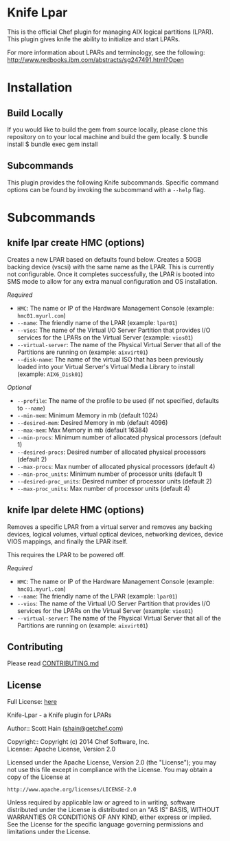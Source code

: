 # Knife Lpar

This is the official Chef plugin for managing AIX logical partitions (LPAR).
This plugin gives knife the ability to initialize and start LPARs.

For more information about LPARs and terminology, see the following:
http://www.redbooks.ibm.com/abstracts/sg247491.html?Open

# Installation

## Build Locally
If you would like to build the gem from source locally, please clone this
repository on to your local machine and build the gem locally.
    $ bundle install
    $ bundle exec gem install

## Subcommands
This plugin provides the following Knife subcommands. Specific command options
can be found by invoking the subcommand with a `--help` flag.

# Subcommands

## knife lpar create HMC (options)
Creates a new LPAR based on defaults found below. Creates a 50GB backing device (vscsi)
with the same name as the LPAR. This is currently not configurable. Once it completes
successfully, the LPAR is booted into SMS mode to allow for any extra manual configuration
and OS installation.

*Required*
  * `HMC`:
    The name or IP of the Hardware Management Console (example: `hmc01.myurl.com`)
  * `--name`:
    The friendly name of the LPAR (example: `lpar01`)
  * `--vios`:
    The name of the Virtual I/O Server Partition that provides I/O services for the LPARs on the Virtual Server (example: `vios01`)
  * `--virtual-server`:
    The name of the Physical Virtual Server that all of the Partitions are running on (example: `aixvirt01`)
  * `--disk-name`:
    The name of the virtual ISO that has been previously loaded into your Virtual Server's Virtual Media Library to install (example: `AIX6_Disk01`)

*Optional*

  * `--profile`:
    The name of the profile to be used (if not specified, defaults to `--name`)
  * `--min-mem`:
    Minimum Memory in mb (default 1024)
  * `--desired-mem`:
    Desired Memory in mb (default 4096)
  * `--max-mem`:
    Max Memory in mb (default 16384)
  * `--min-procs`:
    Minimum number of allocated physical processors (default 1)
  * `--desired-procs`:
    Desired number of allocated physical processors (default 2)
  * `--max-procs`:
    Max number of allocated physical processors (default 4)
  * `--min-proc_units`:
    Minimum number of processor units (default 1)
  * `--desired-proc_units`:
    Desired number of processor units (default 2)
  * `--max-proc_units`:
    Max number of processor units (default 4)


## knife lpar delete HMC (options)
Removes a specific LPAR from a virtual server and removes any backing devices,
logical volumes, virtual optical devices, networking devices, device VIOS mappings,
and finally the LPAR itself.

This requires the LPAR to be powered off.

*Required*
  * `HMC`:
    The name or IP of the Hardware Management Console (example: `hmc01.myurl.com`)
  * `--name`:
    The friendly name of the LPAR (example: `lpar01`)
  * `--vios`:
    The name of the Virtual I/O Server Partition that provides I/O services for the LPARs on the Virtual Server (example: `vios01`)
  * `--virtual-server`:
    The name of the Physical Virtual Server that all of the Partitions are running on (example: `aixvirt01`)

## Contributing
Please read [CONTRIBUTING.md](CONTRIBUTING.md)

## License
Full License: [here](LICENSE)

Knife-Lpar - a Knife plugin for LPARs

Author:: Scott Hain (<shain@getchef.com>)  

Copyright:: Copyright (c) 2014 Chef Software, Inc.  
License:: Apache License, Version 2.0

Licensed under the Apache License, Version 2.0 (the "License");
you may not use this file except in compliance with the License.
You may obtain a copy of the License at

    http://www.apache.org/licenses/LICENSE-2.0

Unless required by applicable law or agreed to in writing, software
distributed under the License is distributed on an "AS IS" BASIS,
WITHOUT WARRANTIES OR CONDITIONS OF ANY KIND, either express or implied.
See the License for the specific language governing permissions and
limitations under the License.
